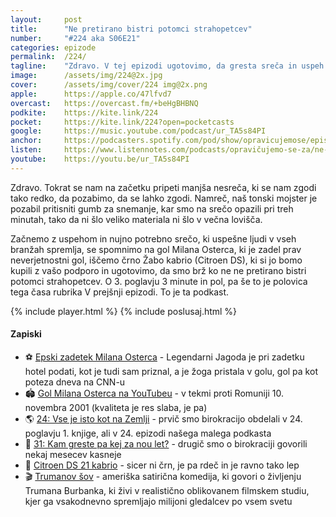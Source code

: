 ```yaml
---
layout: 	post
title:  	"Ne pretirano bistri potomci strahopetcev"
number: 	"#224 aka S06E21"
categories:	epizode
permalink:	/224/
tagline: 	"Zdravo. V tej epizodi ugotovimo, da gresta sreča in uspeh z roko v roki in da je Osterc daljnega leta zadel prav zares neverjetnostni gol."
image:		/assets/img/224@2x.jpg
cover:		/assets/img/cover/224 img@2x.png
apple:		https://apple.co/47lfvd7
overcast:	https://overcast.fm/+beHgBHBNQ
podkite:	https://kite.link/224
pocket:		https://kite.link/224?open=pocketcasts
google:		https://music.youtube.com/podcast/ur_TA5s84PI
anchor:		https://podcasters.spotify.com/pod/show/opravicujemose/episodes/Ne-pretirano-bistri-potomci-strahopetcev-e2o58n4
listen:		https://www.listennotes.com/podcasts/opravičujemo-se-za/ne-pretirano-bistri-potomci-9CHchmFzs0_/embed/
youtube:	https://youtu.be/ur_TA5s84PI
---
```


Zdravo. Tokrat se nam na začetku pripeti manjša nesreča, ki se nam zgodi tako redko, da pozabimo, da se lahko zgodi. Namreč, naš tonski mojster je pozabil pritisniti gumb za snemanje, kar smo na srečo opazili pri treh minutah, tako da ni šlo veliko materiala ni šlo v večna lovišča. 

Začnemo z uspehom in nujno potrebno srečo, ki uspešne ljudi v vseh branžah spremlja, se spomnimo na gol Milana Osterca, ki je zadel prav neverjetnostni gol, iščemo črno Žabo kabrio (Citroen DS), ki si jo bomo kupili z vašo podporo in ugotovimo, da smo brž ko ne ne pretirano bistri potomci strahopetcev. O 3. poglavju 3 minute in pol, pa še to je polovica tega časa rubrika V prejšnji epizodi. To je ta podkast. 

{% include player.html %}
{% include poslusaj.html %}

<!--break-->

#### Zapiski

- ⚽️ [Epski zadetek Milana Osterca](https://siol.net/sportal/nogomet/10-november-2001-milan-osterc-565535) - Legendarni Jagoda je pri zadetku hotel podati, kot je tudi sam priznal, a je žoga pristala v golu, gol pa kot poteza dneva na CNN-u 
- 🏟️ [Gol Milana Osterca na YouTubeu](https://www.youtube.com/watch?v=ooKTw-rWrWU) - v tekmi proti Romuniji 10. novembra 2001 (kvaliteta je res slaba, je pa) 
- 🌎 [24: Vse je isto kot na Zemlji](https://opravicujemo.se/024/) - prvič smo birokracijo obdelali v 24. poglavju 1. knjige, ali v 24. epizodi našega malega podkasta 
- 🎊 [31: Kam greste pa kej za nou let?](https://opravicujemo.se/031/) - drugič smo o birokraciji govorili nekaj mesecev kasneje 
- 🚗 [Citroen DS 21 kabrio](https://www.carandclassic.com/car/C1756074) - sicer ni črn, je pa rdeč in je ravno tako lep 
- 🎬 [Trumanov šov](https://sl.wikipedia.org/wiki/Trumanov_show) -  ameriška satirična komedija, ki govori o življenju Trumana Burbanka, ki živi v realistično oblikovanem filmskem studiu, kjer ga vsakodnevno spremljajo milijoni gledalcev po vsem svetu 